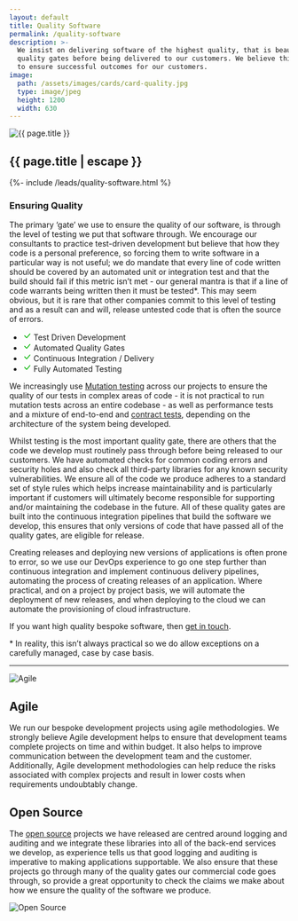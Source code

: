 ```yaml
---
layout: default
title: Quality Software
permalink: /quality-software
description: >- 
  We insist on delivering software of the highest quality, that is beautifully crafted, thoroughly tested and been through a rigorous set of
  quality gates before being delivered to our customers. We believe this is the only way to develop software and
  to ensure successful outcomes for our customers.
image:
  path: /assets/images/cards/card-quality.jpg
  type: image/jpeg
  height: 1200
  width: 630
---
```


<section class="row">
  <div class="col">
    <div class="col-12 col-md-6 ms-md-2 mb-3 mb-md-1 float-md-end">
      <div class="splash-img position-relative">
        <img class="d-block w-100" src="{{ "/assets/images/splash-quality.jpg" | relative_url }}" alt="{{ page.title }}">
      </div>
    </div>
    <h1 class="fs-3 mt-3">{{ page.title | escape }}</h1>
    {%- include /leads/quality-software.html %}
    <h3 class="fs-4 mt-5">Ensuring Quality</h3>
    <p>The primary &#8216;gate&#8217; we use to ensure the quality of our software, is through the level of testing we put that software through. We 
    encourage our consultants to practice test-driven development but believe that how they code is a personal preference, so forcing them to write 
    software in a particular way is not useful; we <span class="fst-italic">do</span> mandate that every line of code written should be covered by 
    an automated unit or integration test and that the build should fail if this metric isn’t met - our general mantra is that if a line of code 
    warrants being written then it must be tested*. This may seem obvious, but it is rare that other companies commit to this level of testing and as 
    a result can and will, release untested code that is often the source of errors.</p>
    <div class="card info col-12 col-md-5 col-lg-4 float-md-start me-md-2 mb-3 mb-md-0">
      <ul class="list-group list-group-flush border-top-0">
        <li class="list-group-item border-bottom-0 text-truncate" title="Test Driven Development">
          <svg xmlns="http://www.w3.org/2000/svg" width="16" height="16" fill="#00b300" class="bi bi-check-lg" viewBox="0 0 16 16">
            <path d="M12.736 3.97a.733.733 0 0 1 1.047 0c.286.289.29.756.01 1.05L7.88 12.01a.733.733 0 0 1-1.065.02L3.217 8.384a.757.757 0 0 1 0-1.06.733.733 0 0 1 1.047 0l3.052 3.093 5.4-6.425a.247.247 0 0 1 .02-.022Z"/>
          </svg>
          Test Driven Development
        </li>
        <li class="list-group-item border-bottom-0 text-truncate" title="Automated Quality Gates">
          <svg xmlns="http://www.w3.org/2000/svg" width="16" height="16" fill="#00b300" class="bi bi-check-lg" viewBox="0 0 16 16">
            <path d="M12.736 3.97a.733.733 0 0 1 1.047 0c.286.289.29.756.01 1.05L7.88 12.01a.733.733 0 0 1-1.065.02L3.217 8.384a.757.757 0 0 1 0-1.06.733.733 0 0 1 1.047 0l3.052 3.093 5.4-6.425a.247.247 0 0 1 .02-.022Z"/>
          </svg>
          Automated Quality Gates
        </li>
        <li class="list-group-item border-bottom-0 text-truncate" title="Continuous Integration / Delivery">
          <svg xmlns="http://www.w3.org/2000/svg" width="16" height="16" fill="#00b300" class="bi bi-check-lg" viewBox="0 0 16 16">
            <path d="M12.736 3.97a.733.733 0 0 1 1.047 0c.286.289.29.756.01 1.05L7.88 12.01a.733.733 0 0 1-1.065.02L3.217 8.384a.757.757 0 0 1 0-1.06.733.733 0 0 1 1.047 0l3.052 3.093 5.4-6.425a.247.247 0 0 1 .02-.022Z"/>
          </svg>
          Continuous Integration / Delivery
        </li>
        <li class="list-group-item border-bottom-0 text-truncate" title="Fully Automated Testing">
          <svg xmlns="http://www.w3.org/2000/svg" width="16" height="16" fill="#00b300" class="bi bi-check-lg" viewBox="0 0 16 16">
            <path d="M12.736 3.97a.733.733 0 0 1 1.047 0c.286.289.29.756.01 1.05L7.88 12.01a.733.733 0 0 1-1.065.02L3.217 8.384a.757.757 0 0 1 0-1.06.733.733 0 0 1 1.047 0l3.052 3.093 5.4-6.425a.247.247 0 0 1 .02-.022Z"/>
          </svg>
          Fully Automated Testing
        </li>
      </ul>
    </div>
    <p>We increasingly use <a href="https://en.wikipedia.org/wiki/Mutation_testing" target="_blank">Mutation testing</a> across our projects to ensure the quality of our tests
    in complex areas of code - it is not practical to run mutation tests across an entire codebase - as well as performance tests and a mixture of end-to-end and 
    <a href="https://docs.gitlab.com/ee/development/testing_guide/contract/" target="_blank" title="Contract testing">contract tests</a>, depending on the architecture of the system being developed.</p>
    <p>Whilst testing is the most important quality gate, there are others that the code we develop must routinely pass through before being released to our customers.
    We have automated checks for common coding errors and security holes and also check all third-party libraries for any known security vulnerabilities. We ensure 
    all of the code we produce adheres to a standard set of style rules which helps increase maintainability and is particularly important if customers will ultimately
    become responsible for supporting and/or maintaining the codebase in the future. All of these quality gates are built into the continuous integration pipelines that 
    build the software we develop, this ensures that only versions of code that have passed all of the quality gates, are eligible for release.</p>
    <p>Creating releases and deploying new versions of applications is often prone to error, so we use our DevOps experience to go one step further than continuous integration
    and implement continuous delivery pipelines, automating the process of creating releases of an application. Where practical, and on a project by project basis, we will automate the deployment 
    of new releases, and when deploying to the cloud we can automate the provisioning of cloud infrastructure.</p>
    <p>If you want high quality bespoke software, then <a href="{{ "/contact-us" | relative_url }}">get in touch</a>.</p>
    <p class="text-muted">* In reality, this isn’t always practical so we do allow exceptions on a carefully managed, case by case basis.</p>
    <hr />
  </div>
</section>

<div class="row mb-md-3">
  <div class="col-12 col-md-6">
    <div class="splash-img position-relative">
      <img class="d-block w-100" src="{{ "/assets/images/splash-agile.jpg" | relative_url }}" alt="Agile">
    </div>
  </div>
  <div class="d-flex align-items-center col-12 col-md-6">
    <section class="pt-2 pt-md-0 mb-lg-5">
      <h2 class="fs-3">Agile</h2>
      <p>We run our bespoke development projects using agile methodologies. We strongly believe Agile development helps to ensure that development teams complete projects 
      on time and within budget. It also helps to improve communication between the development team and the customer. Additionally, Agile development methodologies can help 
      reduce the risks associated with complex projects and result in lower costs when requirements undoubtably change.</p>
    </section>
  </div>
</div>

<div class="row mb-md-3">
  <div class="d-flex align-items-center col-12 order-2 col-md-6 order-md-1">
    <section class="pt-2 pt-md-0 mb-lg-5">
      <h2 class="fs-3">Open Source</h2>
      <p>The <a href="{{ "opensource" | relative_url }}" title="Open source">open source</a> projects we have released are centred around logging and auditing and we integrate
      these libraries into all of the back-end services we develop, as experience tells us that good logging and auditing is imperative to making applications supportable. We 
      also ensure that these projects go through many of the quality gates our commercial code goes through, so provide a great opportunity to check the claims we make about 
      how we ensure the quality of the software we produce.</p>
    </section>
  </div>
  <div class="col-12 order-1 col-md-6 order-md-2">
    <div class="splash-img position-relative">
      <img class="d-block w-100" src="{{ "/assets/images/splash-opensource.jpg" | relative_url }}" alt="Open Source">
    </div>
  </div>
</div>
